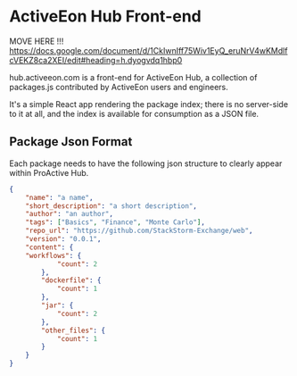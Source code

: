 ActiveEon Hub Front-end
========================

MOVE HERE !!! https://docs.google.com/document/d/1CkIwnIff75Wiv1EyQ_eruNrV4wKMdlfcVEKZ8ca2XEI/edit#heading=h.dyogvdq1hbp0

hub.activeeon.com is a front-end for ActiveEon Hub, a collection of packages.js contributed by ActiveEon users and engineers.

It's a simple React app rendering the package index; there is no server-side to it at all, and the index is available for consumption as a JSON file.



## Package Json Format

Each package needs to have the following json structure to clearly appear within ProActive Hub.

```json
{
    "name": "a name",
    "short_description": "a short description", 
    "author": "an author",
    "tags": ["Basics", "Finance", "Monte Carlo"],
    "repo_url": "https://github.com/StackStorm-Exchange/web",
    "version": "0.0.1",
    "content": {
    "workflows": {
            "count": 2
        },
        "dockerfile": {
            "count": 1
        },
        "jar": {
            "count": 2
        },
        "other_files": {
            "count": 1
        }
    }
}
```
